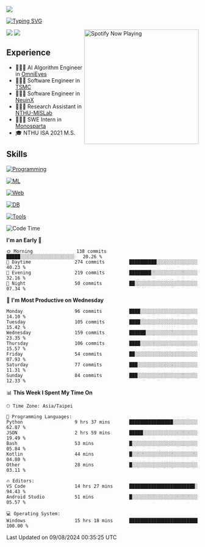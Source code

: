 ![](https://komarev.com/ghpvc/?username=peter0512lee&color=ff69b4)

[![Typing SVG](https://readme-typing-svg.herokuapp.com?color=F742BA&size=20&lines=Hi!+I'm+JYL)](https://git.io/typing-svg)

[<img src="https://spotify-now-playing.peter0512lee.vercel.app/api/spotify-playing" alt="Spotify Now Playing" width="300" align="right" />](https://open.spotify.com/user/21iyoswqgnkoe7peuesmqnhgy)

![](https://leetcard.jacoblin.cool/peter0512lee?theme=dark)
![](https://github-readme-activity-graph.vercel.app/graph?username=peter0512lee&theme=github)

## Experience
- 🧑🏻‍💻 AI Algorithm Engineer in [OmniEyes](https://www.theomnieyes.com/)
- 🧑🏻‍💻 Software Engineer in [TSMC](https://www.tsmc.com/)
- 🧑🏻‍💻 Software Engineer in [NeuinX](https://neuinx.com/)
- 🧑🏻‍💻 Research Assistant in [NTHU-MISLab](https://mislab.cs.nthu.edu.tw/)
- 🧑🏻‍💻 SWE Intern in [Monosparta](https://monosparta.org/)
- 🎓 NTHU ISA 2021 M.S.

## Skills
[![Programming](https://skillicons.dev/icons?i=py,kotlin,js)](https://skillicons.dev)

[![ML](https://skillicons.dev/icons?i=pytorch,opencv,sklearn)](https://skillicons.dev)

[![Web](https://skillicons.dev/icons?i=html,css,react,tailwind,nodejs,vite)](https://skillicons.dev)

[![DB](https://skillicons.dev/icons?i=firebase,sqlite,mysql,mongodb)](https://skillicons.dev)

[![Tools](https://skillicons.dev/icons?i=git,github,githubactions,vercel,docker,kubernetes,vscode,postman,anaconda,androidstudio)](https://skillicons.dev)

<!--
<table><tr><td valign="top" width="50%">

<img src="https://github-readme-stats-sigma-five.vercel.app/api?username=peter0512lee&hide_border=true&show_icons=true&locale=en&layout=compact&theme=dracula" align="left" style="width: 100%" />

</td><td valign="top" width="50%">

<img src="https://github-readme-stats-sigma-five.vercel.app/api/top-langs?username=peter0512lee&hide_border=true&show_icons=true&locale=en&layout=compact&theme=dracula" align="left" style="width: 100%" />

</td></tr></table>  
-->

<!--START_SECTION:waka-->
![Code Time](http://img.shields.io/badge/Code%20Time-1%2C205%20hrs%2058%20mins-blue)

**I'm an Early 🐤** 

```text
🌞 Morning                138 commits         █████░░░░░░░░░░░░░░░░░░░░   20.26 % 
🌆 Daytime                274 commits         ██████████░░░░░░░░░░░░░░░   40.23 % 
🌃 Evening                219 commits         ████████░░░░░░░░░░░░░░░░░   32.16 % 
🌙 Night                  50 commits          ██░░░░░░░░░░░░░░░░░░░░░░░   07.34 % 
```
📅 **I'm Most Productive on Wednesday** 

```text
Monday                   96 commits          ████░░░░░░░░░░░░░░░░░░░░░   14.10 % 
Tuesday                  105 commits         ████░░░░░░░░░░░░░░░░░░░░░   15.42 % 
Wednesday                159 commits         ██████░░░░░░░░░░░░░░░░░░░   23.35 % 
Thursday                 106 commits         ████░░░░░░░░░░░░░░░░░░░░░   15.57 % 
Friday                   54 commits          ██░░░░░░░░░░░░░░░░░░░░░░░   07.93 % 
Saturday                 77 commits          ███░░░░░░░░░░░░░░░░░░░░░░   11.31 % 
Sunday                   84 commits          ███░░░░░░░░░░░░░░░░░░░░░░   12.33 % 
```


📊 **This Week I Spent My Time On** 

```text
🕑︎ Time Zone: Asia/Taipei

💬 Programming Languages: 
Python                   9 hrs 37 mins       ████████████████░░░░░░░░░   62.87 % 
JSON                     2 hrs 59 mins       █████░░░░░░░░░░░░░░░░░░░░   19.49 % 
Bash                     53 mins             █░░░░░░░░░░░░░░░░░░░░░░░░   05.84 % 
Kotlin                   44 mins             █░░░░░░░░░░░░░░░░░░░░░░░░   04.80 % 
Other                    28 mins             █░░░░░░░░░░░░░░░░░░░░░░░░   03.11 % 

🔥 Editors: 
VS Code                  14 hrs 27 mins      ████████████████████████░   94.43 % 
Android Studio           51 mins             █░░░░░░░░░░░░░░░░░░░░░░░░   05.57 % 

💻 Operating System: 
Windows                  15 hrs 18 mins      █████████████████████████   100.00 % 
```


 Last Updated on 09/08/2024 00:35:25 UTC
<!--END_SECTION:waka-->


<!--
**peter0512lee/peter0512lee** is a ✨ _special_ ✨ repository because its `README.md` (this file) appears on your GitHub profile.

